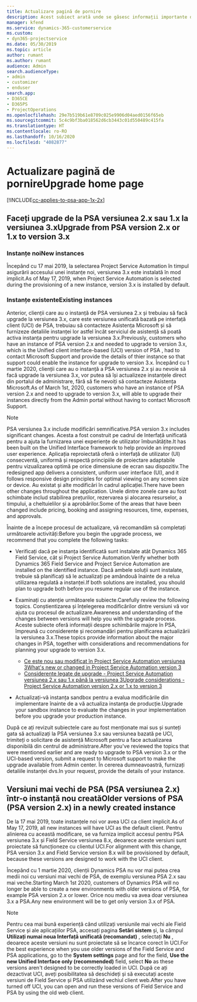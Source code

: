 ```yaml
---
title: Actualizare pagină de pornire
description: Acest subiect arată unde se găsesc informații importante despre caracteristicile noi și modificate din Dynamics 365 Project Service Automation, precum și procesul de upgrade la cea mai nouă versiune.
manager: kfend
ms.service: dynamics-365-customerservice
ms.custom:
- dyn365-projectservice
ms.date: 05/30/2019
ms.topic: article
author: rumant
ms.author: rumant
audience: Admin
search.audienceType:
- admin
- customizer
- enduser
search.app:
- D365CE
- D365PS
- ProjectOperations
ms.openlocfilehash: 29e7b519b61e8709c025e9906d04aed0156f65eb
ms.sourcegitcommit: 5c4c9bf3ba018562d6cb3443c01d550489c415fa
ms.translationtype: HT
ms.contentlocale: ro-RO
ms.lasthandoff: 10/16/2020
ms.locfileid: "4082877"
---
```

# <a name="upgrade-home-page"></a><span data-ttu-id="3a134-103">Actualizare pagină de pornire</span><span class="sxs-lookup"><span data-stu-id="3a134-103">Upgrade home page</span></span>

[!INCLUDE[cc-applies-to-psa-app-1x-2x](../includes/cc-applies-to-psa-app-1x-2x.md)]

## <a name="upgrade-from-psa-version-2x-or-1x-to-version-3x"></a><span data-ttu-id="3a134-104">Faceți upgrade de la PSA versiunea 2.x sau 1.x la versiunea 3.x</span><span class="sxs-lookup"><span data-stu-id="3a134-104">Upgrade from PSA version 2.x or 1.x to version 3.x</span></span>

### <a name="new-instances"></a><span data-ttu-id="3a134-105">Instanțe noi</span><span class="sxs-lookup"><span data-stu-id="3a134-105">New instances</span></span>

<span data-ttu-id="3a134-106">Începând cu 17 mai 2019, la selectarea Project Service Automation în timpul asigurării accesului unei instanțe noi, versiunea 3.x este instalată în mod implicit.</span><span class="sxs-lookup"><span data-stu-id="3a134-106">As of May 17, 2019, when Project Service Automation is selected during the provisioning of a new instance, version 3.x is installed by default.</span></span>

### <a name="existing-instances"></a><span data-ttu-id="3a134-107">Instanțe existente</span><span class="sxs-lookup"><span data-stu-id="3a134-107">Existing instances</span></span>

<span data-ttu-id="3a134-108">Anterior, clienții care au o instanță de PSA versiunea 2.x și trebuiau să facă upgrade la versiunea 3.x, care este versiunea unificată bazată pe interfață client (UCI) de PSA, trebuiau să contacteze Asistența Microsoft și să furnizeze detaliile instanței lor astfel încât serviciul de asistență să poată activa instanța pentru upgrade la versiunea 3.x.</span><span class="sxs-lookup"><span data-stu-id="3a134-108">Previously, customers who have an instance of PSA version 2.x and needed to upgrade to version 3.x, which is the Unified client interface-based (UCI) version of PSA , had to contact Microsoft Support and provide the details of thier instance so that support could enable the instance for upgrade to version 3.x.</span></span> <span data-ttu-id="3a134-109">Începând cu 1 martie 2020, clienții care au o instanță a PSA versiunea 2.x și au nevoie să facă upgrade la versiunea 3.x, vor putea să își actualizeze instanțele direct din portalul de administrare, fără să fie nevoiți să contacteze Asistența Microsoft.</span><span class="sxs-lookup"><span data-stu-id="3a134-109">As of March 1st, 2020, customers who have an instance of PSA version 2.x and need to upgrade to version 3.x, will able to upgrade their instances directly from the Admin portal without having to contact Microsoft Support.</span></span>  

> [!NOTE]
> <span data-ttu-id="3a134-110">PSA versiunea 3.x include modificări semnificative.</span><span class="sxs-lookup"><span data-stu-id="3a134-110">PSA version 3.x includes significant changes.</span></span> <span data-ttu-id="3a134-111">Acesta a fost construit pe cadrul de Interfață unificată pentru a ajuta la furnizarea unei experiențe de utilizator îmbunătățite.</span><span class="sxs-lookup"><span data-stu-id="3a134-111">It has been built on the Unified Interface framework to help provide an improved user experience.</span></span> <span data-ttu-id="3a134-112">Aplicația reproiectată oferă o interfață de utilizator (UI) consecventă, uniformă și respectă principiile de proiectare adaptabile pentru vizualizarea optimă pe orice dimensiune de ecran sau dispozitiv.</span><span class="sxs-lookup"><span data-stu-id="3a134-112">The redesigned app delivers a consistent, uniform user interface (UI), and it follows responsive design principles for optimal viewing on any screen size or device.</span></span> <span data-ttu-id="3a134-113">Au existat și alte modificări în cadrul aplicației.</span><span class="sxs-lookup"><span data-stu-id="3a134-113">There have been other changes throughout the application.</span></span> <span data-ttu-id="3a134-114">Unele dintre zonele care au fost schimbate includ stabilirea prețurilor, rezervarea și alocarea resurselor, a timpului, a cheltuielilor și a aprobărilor.</span><span class="sxs-lookup"><span data-stu-id="3a134-114">Some of the areas that have been changed include pricing, booking and assigning resources, time, expenses, and approvals.</span></span>

<span data-ttu-id="3a134-115">Înainte de a începe procesul de actualizare, vă recomandăm să completați următoarele activități:</span><span class="sxs-lookup"><span data-stu-id="3a134-115">Before you begin the upgrade process, we recommend that you complete the following tasks:</span></span>

- <span data-ttu-id="3a134-116">Verificați dacă pe instanța identificată sunt instalate atât Dynamics 365 Field Service, cât și Project Service Automation.</span><span class="sxs-lookup"><span data-stu-id="3a134-116">Verify whether both Dynamics 365 Field Service and Project Service Automation are installed on the identified instance.</span></span> <span data-ttu-id="3a134-117">Dacă ambele soluții sunt instalate, trebuie să planificați să le actualizați pe amândouă înainte de a relua utilizarea regulată a instanței.</span><span class="sxs-lookup"><span data-stu-id="3a134-117">If both solutions are installed, you should plan to upgrade both before you resume regular use of the instance.</span></span>
- <span data-ttu-id="3a134-118">Examinați cu atenție următoarele subiecte.</span><span class="sxs-lookup"><span data-stu-id="3a134-118">Carefully review the following topics.</span></span> <span data-ttu-id="3a134-119">Conștientizarea și înțelegerea modificărilor dintre versiuni vă vor ajuta cu procesul de actualizare.</span><span class="sxs-lookup"><span data-stu-id="3a134-119">Awareness and understanding of the changes between versions will help you with the upgrade process.</span></span> <span data-ttu-id="3a134-120">Aceste subiecte oferă informații despre schimbările majore în PSA, împreună cu considerente și recomandări pentru planificarea actualizării la versiunea 3.x.</span><span class="sxs-lookup"><span data-stu-id="3a134-120">These topics provide information about the major changes in PSA, together with considerations and recommendations for planning your upgrade to version 3.x.</span></span>

    - [<span data-ttu-id="3a134-121">Ce este nou sau modificat în Project Service Automation versiunea 3</span><span class="sxs-lookup"><span data-stu-id="3a134-121">What's new or changed in Project Service Automation version 3</span></span>](whats-new-changed-v3.md)
    - [<span data-ttu-id="3a134-122">Considerente legate de upgrade - Project Service Automation versiunea 2.x sau 1.x până la versiunea 3</span><span class="sxs-lookup"><span data-stu-id="3a134-122">Upgrade considerations - Project Service Automation version 2.x or 1.x to version 3</span></span>](upgrade-v3.md)

- <span data-ttu-id="3a134-123">Actualizați-vă instanța sandbox pentru a evalua modificările din implementare înainte de a vă actualiza instanța de producție.</span><span class="sxs-lookup"><span data-stu-id="3a134-123">Upgrade your sandbox instance to evaluate the changes in your implementation before you upgrade your production instance.</span></span>

<span data-ttu-id="3a134-124">După ce ați revizuit subiectele care au fost menționate mai sus și sunteți gata să actualizați la PSA versiunea 3.x sau versiunea bazată pe UCI, trimiteți o solicitare de asistență Microsoft pentru a face actualizarea disponibilă din centrul de administrare.</span><span class="sxs-lookup"><span data-stu-id="3a134-124">After you've reviewed the topics that were mentioned earlier and are ready to upgrade to PSA version 3.x or the UCI-based version, submit a request to Microsoft support to make the upgrade available from Admin center.</span></span> <span data-ttu-id="3a134-125">În cererea dumneavoastră, furnizați detaliile instanței dvs.</span><span class="sxs-lookup"><span data-stu-id="3a134-125">In your request, provide the details of your instance.</span></span>

## <a name="older-versions-of-psa-psa-version-2x-in-a-newly-created-instance"></a><span data-ttu-id="3a134-126">Versiuni mai vechi de PSA (PSA versiunea 2.x) într-o instanță nou creată</span><span class="sxs-lookup"><span data-stu-id="3a134-126">Older versions of PSA (PSA version 2.x) in a newly created instance</span></span>

<span data-ttu-id="3a134-127">De la 17 mai 2019, toate instanțele noi vor avea UCI ca client implicit.</span><span class="sxs-lookup"><span data-stu-id="3a134-127">As of May 17, 2019, all new instances will have UCI as the default client.</span></span> <span data-ttu-id="3a134-128">Pentru alinierea cu această modificare, se va furniza implicit accesul pentru PSA versiunea 3.x și Field Service versiunea 8.x, deoarece aceste versiuni sunt proiectate să funcționeze cu clientul UCI.</span><span class="sxs-lookup"><span data-stu-id="3a134-128">For alignment with this change, PSA version 3.x and Field Service version 8.x will be provisioned by default, because these versions are designed to work with the UCI client.</span></span>

<span data-ttu-id="3a134-129">Începând cu 1 martie 2020, clienții Dynamics PSA nu vor mai putea crea medii noi cu versiuni mai vechi de PSA, de exemplu versiunea PSA 2.x sau mai veche.</span><span class="sxs-lookup"><span data-stu-id="3a134-129">Starting March 1st 2020, customers of Dynamics PSA will no longer be able to create a new environments with older versions of PSA, for example PSA version 2.x or lower.</span></span> <span data-ttu-id="3a134-130">Orice nou mediu va avea doar versiunea 3.x a PSA.</span><span class="sxs-lookup"><span data-stu-id="3a134-130">Any new environment will be to get only version 3.x of PSA.</span></span>

> [!NOTE]
> <span data-ttu-id="3a134-131">Pentru cea mai bună experiență când utilizați versiunile mai vechi ale Field Service și ale aplicațiilor PSA, accesați pagina **Setări sistem** și, la câmpul **Utilizați numai noua Interfață unificată (recomandat)** , selectați **Nu** , deoarece aceste versiuni nu sunt proiectate să se încarce corect în UCI.</span><span class="sxs-lookup"><span data-stu-id="3a134-131">For the best experience when you use older versions of the Field Service and PSA applications, go to the **System settings** page and for the field, **Use the new Unified Interface only (recommended)** field, select **No** as these versions aren't designed to be correctly loaded in UCI.</span></span> <span data-ttu-id="3a134-132">După ce ați dezactivat UCI, aveți posibilitatea să deschideți și să executați aceste versiuni de Field Service și PSA utilizând vechiul client web.</span><span class="sxs-lookup"><span data-stu-id="3a134-132">After you have turned off UCI, you can open and run these versions of Field Service and PSA by using the old web client.</span></span> 
